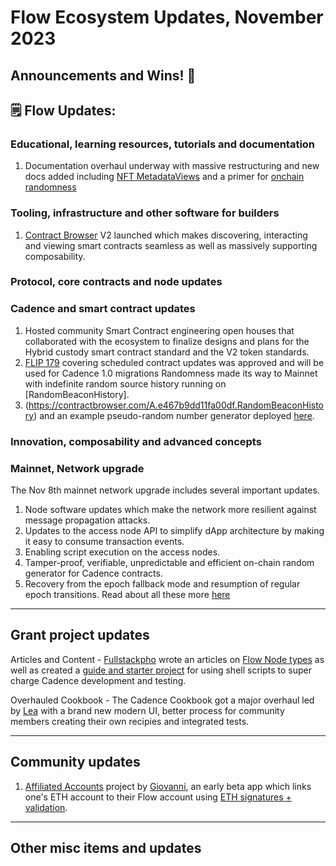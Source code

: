 # Flow Ecosystem Updates, November 2023

## Announcements and Wins! 🎉

## 🗒 Flow Updates: 

### Educational, learning resources, tutorials and documentation
1. Documentation overhaul underway with massive restructuring and new docs added including [NFT MetadataViews](https://developers.flow.com/build/advanced-concepts/metadata-views) and a primer for [onchain randomness](https://developers.flow.com/build/advanced-concepts/randomness)

### Tooling, infrastructure and other software for builders
1. [Contract Browser](https://contractbrowser.com/blog/introducing-v2) V2 launched which makes discovering, interacting and viewing smart contracts seamless as well as massively supporting composability. 

### Protocol, core contracts and node updates

### Cadence and smart contract updates
1. Hosted community Smart Contract engineering open houses that collaborated with the ecosystem to finalize designs and plans for the Hybrid custody smart contract standard and the V2 token standards.
2. [FLIP 179](https://github.com/onflow/flips/pull/179) covering scheduled contract updates was approved and will be used for Cadence 1.0 migrations
Randomness made its way to Mainnet with indefinite random source history running on [RandomBeaconHistory].
3. (https://contractbrowser.com/A.e467b9dd11fa00df.RandomBeaconHistory) and an example pseudo-random number generator deployed [here](https://contractbrowser.com/A.45caec600164c9e6.Xorshift128plus).

### Innovation, composability and advanced concepts

### Mainnet, Network upgrade
The Nov 8th mainnet network upgrade includes several important updates.
1. Node software updates which make the network more resilient against message propagation attacks.
2. Updates to the access node API to simplify dApp architecture by making it easy to consume transaction events.
3. Enabling script execution on the access nodes.
4. Tamper-proof, verifiable, unpredictable and efficient on-chain random generator for Cadence contracts.
5. Recovery from the epoch fallback mode and resumption of regular epoch transitions.
   Read about all these more [here](https://github.com/onflow/flow-go/releases/tag/v0.32.3)

------------------------------------------

## Grant project updates

Articles and Content - [Fullstackpho](https://github.com/ph0ph0) wrote an articles on [Flow Node types](https://fullstackpho.com/types-of-node-on-flow-blockchain) as well as created a [guide and starter project](https://fullstackpho.com/how-to-use-shell-scripts-to-speed-up-cadence-development-on-flow-blockchain) for using shell scripts to super charge Cadence development and testing.

Overhauled Cookbook - The Cadence Cookbook got a major overhaul led by [Lea](lealobanov (Lea Lobanov)) with a brand new modern UI, better process for community members creating their own recipies and integrated tests. 

------------------------------------------
## Community updates 
1. [Affiliated Accounts](https://flow-x-eth.on.fleek.co/) project by [Giovanni](https://github.com/sisyphusSmiling), an early beta app which links one's ETH account to their Flow account using [ETH signatures + validation](https://contractbrowser.com/A.f3c8bba150be9074.ETHAffiliatedAccounts).

------------------------------------------
## Other misc items and updates

